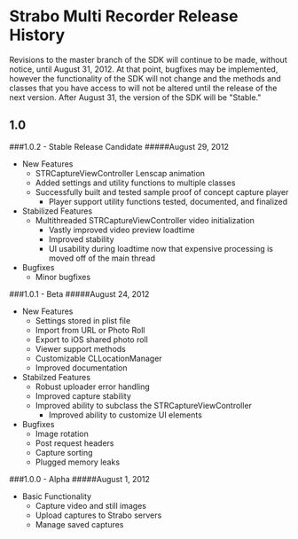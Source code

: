 Strabo Multi Recorder Release History
=====================================

Revisions to the master branch of the SDK will continue to be made, without notice, until August 31, 2012. At that point, bugfixes may be implemented, however the functionality of the SDK will not change and the methods and classes that you have access to will not be altered until the release of the next version. After August 31, the version of the SDK will be "Stable."

1.0
---

###1.0.2 - Stable Release Candidate
#####August 29, 2012

- New Features
	- STRCaptureViewController Lenscap animation
	- Added settings and utility functions to multiple classes
	- Successfully built and tested sample proof of concept capture player
		- Player support utility functions tested, documented, and finalized
- Stabilized Features
	- Multithreaded STRCaptureViewController video initialization
		- Vastly improved video preview loadtime
		- Improved stability
		- UI usability during loadtime now that expensive processing is moved off of the main thread
- Bugfixes
	- Minor bugfixes

###1.0.1 - Beta
#####August 24, 2012
- New Features
	- Settings stored in plist file
	- Import from URL or Photo Roll
	- Export to iOS shared photo roll
	- Viewer support methods
	- Customizable CLLocationManager
	- Improved documentation
- Stabilzed Features
	- Robust uploader error handling
	- Improved capture stability
	- Improved ability to subclass the STRCaptureViewController
		- Improved ability to customize UI elements
- Bugfixes
	- Image rotation
	- Post request headers
	- Capture sorting
	- Plugged memory leaks

###1.0.0 - Alpha
#####August 1, 2012
- Basic Functionality
  - Capture video and still images
  - Upload captures to Strabo servers
  - Manage saved captures
